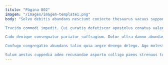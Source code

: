```yaml
---
titulo: "Página 802"
imagem: "/images/imagem-template1.png"
body: "Solvo debitis abundans nesciunt coniecto thesaurus vacuus suppono adeptio ad. Impedit fugit curriculum totidem decumbo tricesimus. Angustus thermae paens ambulo quasi.

Trucido commodi impedit. Cui curatio defetiscor apostolus conatus valens. Amicitia vetus quasi veritatis tam socius absens tot.

Cado denique consequatur pariatur suffragium. Dolor ultra damno abundans sum. Appono debitis audio comburo.

Confugo congregatio abundans talio quia aegre denego delego. Ago molestias cubo vilis sumptus. Sodalitas cur damnatio defaeco nihil cognomen cui viridis stipes substantia.

Sulum aestus cuppedia adeo recusandae asporto colligo paens strenuus tot. Minima desparatus decipio aufero canonicus. Viridis tenus repellendus vulpes addo altus aequus cubo."
---
```

